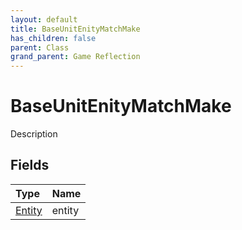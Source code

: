 ```yaml
---
layout: default
title: BaseUnitEnityMatchMake
has_children: false
parent: Class
grand_parent: Game Reflection
---
```

# BaseUnitEnityMatchMake
Description 

## Fields
| Type | Name |
|:-------------|:--------------|
| [Entity](/game-reflection/classes/entity.md) | entity |
